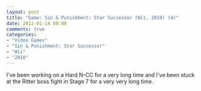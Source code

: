 ```yaml
---
layout: post
title: "Game: Sin & Punishment: Star Successor (Wii, 2010) (4)"
date: 2012-01-14 00:00
comments: true
categories:
- "Video Games"
- "Sin & Punishment: Star Successor"
- "Wii"
- "2010"
---
```


I've been working on a Hard N-CC for a very long time and I've
been stuck at the Ritter boss fight in Stage 7 for a very very
long time.
